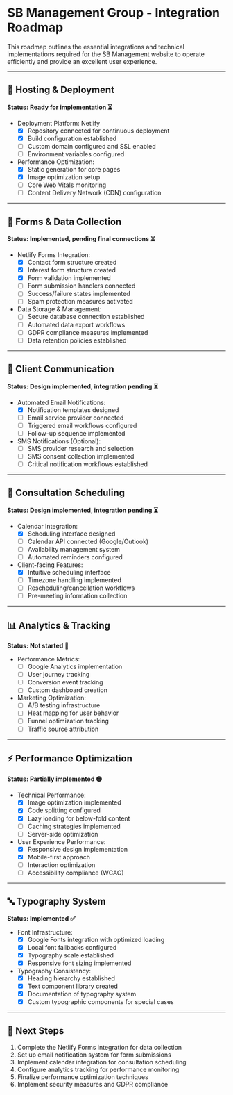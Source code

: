 # SB Management Group - Integration Roadmap

This roadmap outlines the essential integrations and technical implementations required for the SB Management website to operate efficiently and provide an excellent user experience.

---

## 🚀 Hosting & Deployment

**Status: Ready for implementation ⏳**

- Deployment Platform: Netlify
  - [x] Repository connected for continuous deployment
  - [x] Build configuration established
  - [ ] Custom domain configured and SSL enabled
  - [ ] Environment variables configured

- Performance Optimization:
  - [x] Static generation for core pages
  - [x] Image optimization setup
  - [ ] Core Web Vitals monitoring
  - [ ] Content Delivery Network (CDN) configuration

---

## 📝 Forms & Data Collection

**Status: Implemented, pending final connections ⏳**

- Netlify Forms Integration:
  - [x] Contact form structure created
  - [x] Interest form structure created
  - [x] Form validation implemented
  - [ ] Form submission handlers connected
  - [ ] Success/failure states implemented
  - [ ] Spam protection measures activated

- Data Storage & Management:
  - [ ] Secure database connection established
  - [ ] Automated data export workflows
  - [ ] GDPR compliance measures implemented
  - [ ] Data retention policies established

---

## 💬 Client Communication

**Status: Design implemented, integration pending ⏳**

- Automated Email Notifications:
  - [x] Notification templates designed
  - [ ] Email service provider connected
  - [ ] Triggered email workflows configured
  - [ ] Follow-up sequence implemented

- SMS Notifications (Optional):
  - [ ] SMS provider research and selection
  - [ ] SMS consent collection implemented
  - [ ] Critical notification workflows established

---

## 📅 Consultation Scheduling

**Status: Design implemented, integration pending ⏳**

- Calendar Integration:
  - [x] Scheduling interface designed
  - [ ] Calendar API connected (Google/Outlook)
  - [ ] Availability management system
  - [ ] Automated reminders configured

- Client-facing Features:
  - [x] Intuitive scheduling interface
  - [ ] Timezone handling implemented
  - [ ] Rescheduling/cancellation workflows
  - [ ] Pre-meeting information collection

---

## 📊 Analytics & Tracking

**Status: Not started 🔴**

- Performance Metrics:
  - [ ] Google Analytics implementation
  - [ ] User journey tracking
  - [ ] Conversion event tracking
  - [ ] Custom dashboard creation

- Marketing Optimization:
  - [ ] A/B testing infrastructure
  - [ ] Heat mapping for user behavior
  - [ ] Funnel optimization tracking
  - [ ] Traffic source attribution

---

## ⚡ Performance Optimization

**Status: Partially implemented 🟡**

- Technical Performance:
  - [x] Image optimization implemented
  - [x] Code splitting configured
  - [x] Lazy loading for below-fold content
  - [ ] Caching strategies implemented
  - [ ] Server-side optimization

- User Experience Performance:
  - [x] Responsive design implementation
  - [x] Mobile-first approach
  - [ ] Interaction optimization
  - [ ] Accessibility compliance (WCAG)

---

## 🔤 Typography System

**Status: Implemented ✅**

- Font Infrastructure:
  - [x] Google Fonts integration with optimized loading
  - [x] Local font fallbacks configured
  - [x] Typography scale established
  - [x] Responsive font sizing implemented

- Typography Consistency:
  - [x] Heading hierarchy established
  - [x] Text component library created
  - [x] Documentation of typography system
  - [x] Custom typographic components for special cases

---

## 🎯 Next Steps

1. Complete the Netlify Forms integration for data collection
2. Set up email notification system for form submissions
3. Implement calendar integration for consultation scheduling
4. Configure analytics tracking for performance monitoring
5. Finalize performance optimization techniques
6. Implement security measures and GDPR compliance

